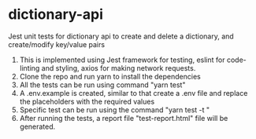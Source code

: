 # dictionary-api
Jest unit tests for dictionary api to create and delete a dictionary, and create/modify key/value pairs

1. This is implemented using Jest framework for testing, eslint for code-linting and styling,
   axios for making network requests.
2. Clone the repo and run yarn to install the dependencies
3. All the tests can be run using command "yarn test"
3. A .env.example is created, similar to that create a .env file and replace the placeholders with the required values
4. Specific test can be run using the command "yarn test -t <test-suite> <test>"
5. After running the tests, a report file "test-report.html" file will be generated.
